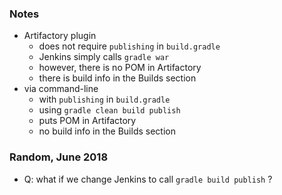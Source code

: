 
### Notes

* Artifactory plugin
    * does not require `publishing` in `build.gradle`
    * Jenkins simply calls `gradle war`
    * however, there is no POM in Artifactory
    * there is build info in the Builds section
* via command-line
    * with `publishing` in `build.gradle`
    * using `gradle clean build publish`
    * puts POM in Artifactory
    * no build info in the Builds section

### Random, June 2018 

* Q: what if we change Jenkins to call `gradle build publish` ?
